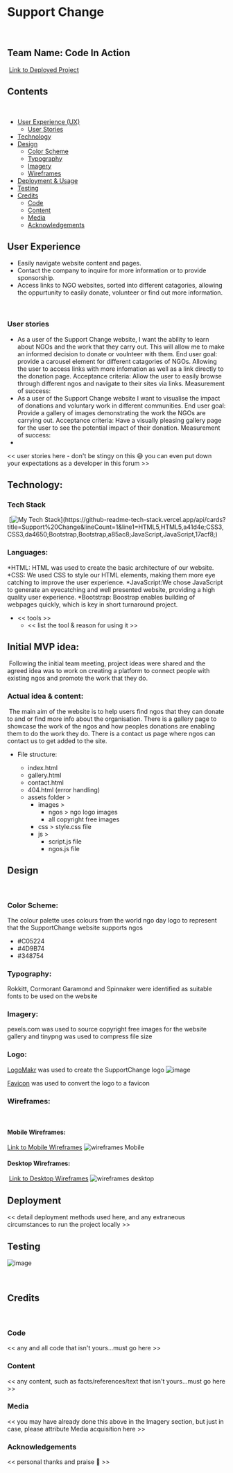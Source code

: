 # Support Change
​
## Team Name: Code In Action
​
[Link to Deployed Project](https://ktc96.github.io/hackathon-feb-23/index.html)
​
## Contents
​
* [User Experience (UX)](#user-experience)
  * [User Stories](#user-stories)
* [Technology](#technology)
* [Design](#design)
  * [Color Scheme](#color-scheme)
  * [Typography](#typography)
  * [Imagery](#imagery)
  * [Wireframes](#wireframes)
* [Deployment & Usage](#deployment)
* [Testing](#testing)
* [Credits](#credits)
  * [Code](#code)
  * [Content](#content)
  * [Media](#media)
  * [Acknowledgements](#acknowledgements)
​
## User Experience
* Easily navigate website content and pages.
* Contact the company to inquire for more information or to provide sponsorship.
* Access links to NGO websites, sorted into different catagories, allowing the oppurtunity to easily donate, volunteer or find out more information.

​
### User stories
* As a user of the Support Change website, I want the ability to learn about NGOs and the work that they carry out. This will allow me to make an informed decision to donate or voulnteer with them. End user goal: provide a carousel element for different catagories of NGOs. Allowing the user to access links with more infomation as well as a link directly to the donation page. Acceptance criteria: Allow the user to easily browse through different ngos and navigate to their sites via links. Measurement of success:
* As a user of the Support Change website I want to visualise the impact of donations and voluntary work in different communities. End user goal: Provide a gallery of images demonstrating the work the NGOs are carrying out. Acceptance criteria: Have a visually pleasing gallery page for the user to see the potential impact of their donation. Measurement of success:
* 


<< user stories here - don't be stingy on this 😅 you can even put down your expectations as a developer in this forum >>
​
## Technology:

### Tech Stack
​
[![My Tech Stack](https://github-readme-tech-stack.vercel.app/api/cards?title=Support%20Change&lineCount=1&line1=HTML5,HTML5,a41d4e;CSS3,CSS3,da4650;Bootstrap,Bootstrap,a85ac8;JavaScript,JavaScript,17acf8;)](https://github-readme-tech-stack.vercel.app/api/cards?title=Support%20Change&lineCount=1&line1=HTML5,HTML5,a41d4e;CSS3,CSS3,da4650;Bootstrap,Bootstrap,a85ac8;JavaScript,JavaScript,17acf8;)

### Languages:

*HTML: HTML was used to create the basic architecture of our website.
*CSS: We used CSS to style our HTML elements, making them more eye catching to improve the user experience.
*JavaScript:We chose JavaScript to generate an eyecatching and well presented website, providing a high quality user experience.
*Bootstrap: Boostrap enables building of webpages quickly, which is key in short turnaround project.
​
* << tools >>
  * << list the tool & reason for using it >>
​
## Initial MVP idea:
​
Following the initial team meeting, project ideas were shared and the agreed idea was to work on creating a platform to connect people with existing ngos and promote the work that they do. 
​
### Actual idea & content:
​
The main aim of the website is to help users find ngos that they can donate to and or find more info about the organisation.
There is a gallery page to showcase the work of the ngos and how peoples donations are enabling them to do the work they do.
There is a contact us page where ngos can contact us to get added to the site.
​
- File structure:
    
    - index.html
    - gallery.html
    - contact.html
    - 404.html (error handling)
    - assets folder >
        - images > 
            - ngos > ngo logo images
            - all copyright free images
        - css > style.css file
        - js > 
            - script.js file
            - ngos.js file
​
## Design
​
### Color Scheme:
The colour palette uses colours from the world ngo day logo to represent that the SupportChange website supports ngos

- #C05224
- #4D9B74
- #348754 
​
### Typography:
Rokkitt, Cormorant Garamond and Spinnaker were identified as suitable fonts to be used on the website
​
### Imagery:

pexels.com was used to source copyright free images for the website gallery and tinypng was used to compress file size
​
### Logo:

[LogoMakr](https://logomakr.com/app/476zty) was used to create the SupportChange logo
![image](https://user-images.githubusercontent.com/119696542/219957185-b65ea843-f9d2-49c5-b205-566eb2746e44.png)

[Favicon](https://favicon.io/) was used to convert the logo to a favicon

### Wireframes:
​
#### Mobile Wireframes:
[Link to Mobile Wireframes](https://www.figma.com/file/raNj2O8G8HP65H6zlMibij/SupportChange?node-id=0%3A1&t=LFn11uRQHsI98C9S-0)
![wireframes Mobile](/assets/images/mobile.png)
​
#### Desktop Wireframes:
​
[Link to Desktop Wireframes](https://www.figma.com/file/raNj2O8G8HP65H6zlMibij/SupportChange?node-id=16%3A59&t=LFn11uRQHsI98C9S-0)
​![wireframes desktop](/assets/images/desktop.png)
​
​
## Deployment
<< detail deployment methods used here, and any extraneous circumstances to run the project locally >>
​
## Testing

![image](https://user-images.githubusercontent.com/119696542/219959799-0a22e587-05f0-4a4e-a9c9-de9ac45f4c5f.png)

​
## Credits
​
### Code
<< any and all code that isn't yours...must go here >>
​
### Content
<< any content, such as facts/references/text that isn't yours...must go here >>
​
### Media
<< you may have already done this above in the Imagery section, but just in case, please attribute Media acquisition here >>
​
### Acknowledgements
<< personal thanks and praise 🙌 >>

